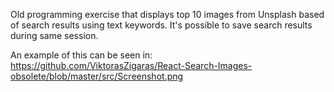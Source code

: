 Old programming exercise that displays top 10 images from Unsplash based of search results using text keywords. It's possible to save search results during same session.

An example of this can be seen in: https://github.com/ViktorasZigaras/React-Search-Images-obsolete/blob/master/src/Screenshot.png
